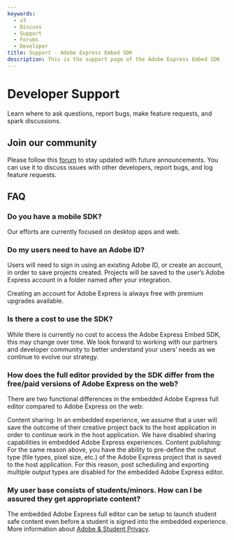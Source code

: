 ```yaml
---
keywords:
  - v3
  - Discuss
  - Support
  - Forums
  - Developer
title: Support - Adobe Express Embed SDK
description: This is the support page of the Adobe Express Embed SDK
---
```

<Hero slots="heading, text" background="rgb(138, 43, 226)"/>

# Developer Support

Learn where to ask questions, report bugs, make feature requests, and spark discussions.

## Join our community

<InlineAlert slots="text" />

  Please follow this [forum](https://community.adobe.com/t5/express-embed-sdk/ct-p/ct-express-embed-sdk?page=1&sort=latest_replies&lang=all&tabid=all) to stay updated with future announcements. You can use it to discuss issues with other developers, report bugs, and log feature requests.

## FAQ

### Do you have a mobile SDK?

Our efforts are currently focused on desktop apps and web.

### Do my users need to have an Adobe ID?

Users will need to sign in using an existing Adobe ID, or create an account, in order to save projects created. Projects will be saved to the user’s Adobe Express account in a folder named after your integration. 

Creating an account for Adobe Express is always free with premium upgrades available.

### Is there a cost to use the SDK?

While there is currently no cost to access the Adobe Express Embed SDK, this may change over time. We look forward to working with our partners and developer community to better understand your users’ needs as we continue to evolve our strategy.

### How does the full editor provided by the SDK differ from the free/paid versions of Adobe Express on the web?

There are two functional differences in the embedded Adobe Express full editor compared to Adobe Express on the web:

Content sharing: In an embedded experience, we assume that a user will save the outcome of their creative project back to the host application in order to continue work in the host application. We have disabled sharing capabilities in embedded Adobe Express experiences.
Content publishing: For the same reason above, you have the ability to pre-define the output type (file types, pixel size, etc.) of the Adobe Express project that is saved to the host application. For this reason, post scheduling and exporting multiple output types are disabled for the embedded Adobe Express editor.

### My user base consists of students/minors. How can I be assured they get appropriate content?

The embedded Adobe Express full editor can be setup to launch student safe content even before a student is signed into the embedded experience. More information about [Adobe & Student Privacy](https://www.adobe.com/privacy/student-policy.html).